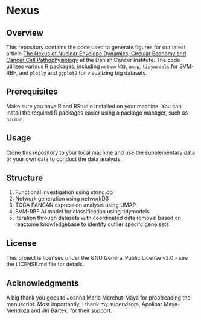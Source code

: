 # Nexus

## Overview

This repository contains the code used to generate figures for our latest article [The Nexus of Nuclear Envelope Dynamics, Circular Economy and Cancer Cell Pathophysiology](https://doi:10.1016/j.ejcb.2024.151394) at the Danish Cancer Institute. The code utilizes various R packages, including `networkD3`, `umap`, `tidymodels` for SVM-RBF, and `plotly` and `ggplot2` for visualizing big datasets.

## Prerequisites

Make sure you have R and RStudio installed on your machine. You can install the required R packages easier using a package manager, such as `pacman`. 

## Usage
Clone this repository to your local machine and use the supplementary data or your own data to conduct the data analysis.

## Structure

1. Functional investigation using string.db
2. Network generation using networkD3
3. TCGA PANCAN expression analysis using UMAP
4. SVM-RBF AI model for classification using tidymodels
5. Iteration through datasets with coordinated data removal based on reactome knowledgebase to identify outlier specifc gene sets

## License
This project is licensed under the GNU General Public License v3.0 - see the LICENSE.md file for details.

## Acknowledgments
A big thank you goes to Joanna Maria Merchut-Maya for proofreading the manuscript.
Most importantly, I thank my supervisors, Apolinar Maya-Mendoza and Jiri Bartek, for their support.
